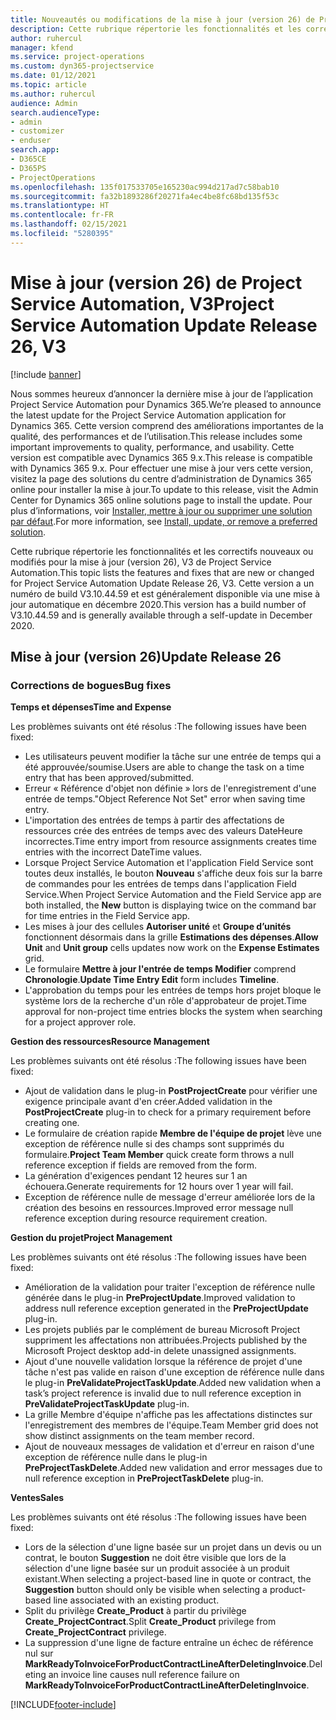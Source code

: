 ```yaml
---
title: Nouveautés ou modifications de la mise à jour (version 26) de Project Service Automation (correctif logiciel), V3
description: Cette rubrique répertorie les fonctionnalités et les correctifs disponibles pour la mise à jour (version 26) de Project Service Automation, V3.
author: ruhercul
manager: kfend
ms.service: project-operations
ms.custom: dyn365-projectservice
ms.date: 01/12/2021
ms.topic: article
ms.author: ruhercul
audience: Admin
search.audienceType:
- admin
- customizer
- enduser
search.app:
- D365CE
- D365PS
- ProjectOperations
ms.openlocfilehash: 135f017533705e165230ac994d217ad7c58bab10
ms.sourcegitcommit: fa32b1893286f20271fa4ec4be8fc68bd135f53c
ms.translationtype: HT
ms.contentlocale: fr-FR
ms.lasthandoff: 02/15/2021
ms.locfileid: "5280395"
---
```

# <a name="project-service-automation-update-release-26-v3"></a><span data-ttu-id="13f27-103">Mise à jour (version 26) de Project Service Automation, V3</span><span class="sxs-lookup"><span data-stu-id="13f27-103">Project Service Automation Update Release 26, V3</span></span>

[!include [banner](../includes/psa-now-project-operations.md)]

<span data-ttu-id="13f27-104">Nous sommes heureux d’annoncer la dernière mise à jour de l’application Project Service Automation pour Dynamics 365.</span><span class="sxs-lookup"><span data-stu-id="13f27-104">We’re pleased to announce the latest update for the Project Service Automation application for Dynamics 365.</span></span> <span data-ttu-id="13f27-105">Cette version comprend des améliorations importantes de la qualité, des performances et de l’utilisation.</span><span class="sxs-lookup"><span data-stu-id="13f27-105">This release includes some important improvements to quality, performance, and usability.</span></span> <span data-ttu-id="13f27-106">Cette version est compatible avec Dynamics 365 9.x.</span><span class="sxs-lookup"><span data-stu-id="13f27-106">This release is compatible with Dynamics 365 9.x.</span></span> <span data-ttu-id="13f27-107">Pour effectuer une mise à jour vers cette version, visitez la page des solutions du centre d’administration de Dynamics 365 online pour installer la mise à jour.</span><span class="sxs-lookup"><span data-stu-id="13f27-107">To update to this release, visit the Admin Center for Dynamics 365 online solutions page to install the update.</span></span> <span data-ttu-id="13f27-108">Pour plus d’informations, voir [Installer, mettre à jour ou supprimer une solution par défaut](https://docs.microsoft.com/power-platform/admin/install-remove-preferred-solution).</span><span class="sxs-lookup"><span data-stu-id="13f27-108">For more information, see [Install, update, or remove a preferred solution](https://docs.microsoft.com/power-platform/admin/install-remove-preferred-solution).</span></span>

<span data-ttu-id="13f27-109">Cette rubrique répertorie les fonctionnalités et les correctifs nouveaux ou modifiés pour la mise à jour (version 26), V3 de Project Service Automation.</span><span class="sxs-lookup"><span data-stu-id="13f27-109">This topic lists the features and fixes that are new or changed for Project Service Automation Update Release 26, V3.</span></span> <span data-ttu-id="13f27-110">Cette version a un numéro de build V3.10.44.59 et est généralement disponible via une mise à jour automatique en décembre 2020.</span><span class="sxs-lookup"><span data-stu-id="13f27-110">This version has a build number of V3.10.44.59 and is generally available through a self-update in December 2020.</span></span>

## <a name="update-release-26"></a><span data-ttu-id="13f27-111">Mise à jour (version 26)</span><span class="sxs-lookup"><span data-stu-id="13f27-111">Update Release 26</span></span>

### <a name="bug-fixes"></a><span data-ttu-id="13f27-112">Corrections de bogues</span><span class="sxs-lookup"><span data-stu-id="13f27-112">Bug fixes</span></span>

<span data-ttu-id="13f27-113">**Temps et dépenses**</span><span class="sxs-lookup"><span data-stu-id="13f27-113">**Time and Expense**</span></span>

<span data-ttu-id="13f27-114">Les problèmes suivants ont été résolus :</span><span class="sxs-lookup"><span data-stu-id="13f27-114">The following issues have been fixed:</span></span>

- <span data-ttu-id="13f27-115">Les utilisateurs peuvent modifier la tâche sur une entrée de temps qui a été approuvée/soumise.</span><span class="sxs-lookup"><span data-stu-id="13f27-115">Users are able to change the task on a time entry that has been approved/submitted.</span></span>
- <span data-ttu-id="13f27-116">Erreur « Référence d'objet non définie » lors de l'enregistrement d'une entrée de temps.</span><span class="sxs-lookup"><span data-stu-id="13f27-116">"Object Reference Not Set" error when saving time entry.</span></span>
- <span data-ttu-id="13f27-117">L'importation des entrées de temps à partir des affectations de ressources crée des entrées de temps avec des valeurs DateHeure incorrectes.</span><span class="sxs-lookup"><span data-stu-id="13f27-117">Time entry import from resource assignments creates time entries with the incorrect DateTime values.</span></span>
- <span data-ttu-id="13f27-118">Lorsque Project Service Automation et l'application Field Service sont toutes deux installés, le bouton **Nouveau** s'affiche deux fois sur la barre de commandes pour les entrées de temps dans l'application Field Service.</span><span class="sxs-lookup"><span data-stu-id="13f27-118">When Project Service Automation and the Field Service app are both installed, the **New** button is displaying twice on the command bar for time entries in the Field Service app.</span></span>
- <span data-ttu-id="13f27-119">Les mises à jour des cellules **Autoriser unité** et **Groupe d’unités** fonctionnent désormais dans la grille **Estimations des dépenses**.</span><span class="sxs-lookup"><span data-stu-id="13f27-119">**Allow Unit** and **Unit group** cells updates now work on the **Expense Estimates** grid.</span></span>
- <span data-ttu-id="13f27-120">Le formulaire **Mettre à jour l'entrée de temps Modifier** comprend **Chronologie**.</span><span class="sxs-lookup"><span data-stu-id="13f27-120">**Update Time Entry Edit** form includes **Timeline**.</span></span>
- <span data-ttu-id="13f27-121">L'approbation du temps pour les entrées de temps hors projet bloque le système lors de la recherche d'un rôle d'approbateur de projet.</span><span class="sxs-lookup"><span data-stu-id="13f27-121">Time approval for non-project time entries blocks the system when searching for a project approver role.</span></span>

<span data-ttu-id="13f27-122">**Gestion des ressources**</span><span class="sxs-lookup"><span data-stu-id="13f27-122">**Resource Management**</span></span>

<span data-ttu-id="13f27-123">Les problèmes suivants ont été résolus :</span><span class="sxs-lookup"><span data-stu-id="13f27-123">The following issues have been fixed:</span></span>

- <span data-ttu-id="13f27-124">Ajout de validation dans le plug-in **PostProjectCreate** pour vérifier une exigence principale avant d'en créer.</span><span class="sxs-lookup"><span data-stu-id="13f27-124">Added validation in the **PostProjectCreate** plug-in to check for a primary requirement before creating one.</span></span>
- <span data-ttu-id="13f27-125">Le formulaire de création rapide **Membre de l'équipe de projet** lève une exception de référence nulle si des champs sont supprimés du formulaire.</span><span class="sxs-lookup"><span data-stu-id="13f27-125">**Project Team Member** quick create form throws a null reference exception if fields are removed from the form.</span></span>
- <span data-ttu-id="13f27-126">La génération d'exigences pendant 12 heures sur 1 an échouera.</span><span class="sxs-lookup"><span data-stu-id="13f27-126">Generate requirements for 12 hours over 1 year will fail.</span></span>
- <span data-ttu-id="13f27-127">Exception de référence nulle de message d'erreur améliorée lors de la création des besoins en ressources.</span><span class="sxs-lookup"><span data-stu-id="13f27-127">Improved error message null reference exception during resource requirement creation.</span></span>

<span data-ttu-id="13f27-128">**Gestion du projet**</span><span class="sxs-lookup"><span data-stu-id="13f27-128">**Project Management**</span></span>

<span data-ttu-id="13f27-129">Les problèmes suivants ont été résolus :</span><span class="sxs-lookup"><span data-stu-id="13f27-129">The following issues have been fixed:</span></span>

- <span data-ttu-id="13f27-130">Amélioration de la validation pour traiter l'exception de référence nulle générée dans le plug-in **PreProjectUpdate**.</span><span class="sxs-lookup"><span data-stu-id="13f27-130">Improved validation to address null reference exception generated in the **PreProjectUpdate** plug-in.</span></span>
- <span data-ttu-id="13f27-131">Les projets publiés par le complément de bureau Microsoft Project suppriment les affectations non attribuées.</span><span class="sxs-lookup"><span data-stu-id="13f27-131">Projects published by the Microsoft Project desktop add-in delete unassigned assignments.</span></span>
- <span data-ttu-id="13f27-132">Ajout d'une nouvelle validation lorsque la référence de projet d'une tâche n'est pas valide en raison d'une exception de référence nulle dans le plug-in **PreValidateProjectTaskUpdate**.</span><span class="sxs-lookup"><span data-stu-id="13f27-132">Added new validation when a task’s project reference is invalid due to null reference exception in **PreValidateProjectTaskUpdate** plug-in.</span></span>
- <span data-ttu-id="13f27-133">La grille Membre d'équipe n'affiche pas les affectations distinctes sur l'enregistrement des membres de l'équipe.</span><span class="sxs-lookup"><span data-stu-id="13f27-133">Team Member grid does not show distinct assignments on the team member record.</span></span>
- <span data-ttu-id="13f27-134">Ajout de nouveaux messages de validation et d'erreur en raison d'une exception de référence nulle dans le plug-in **PreProjectTaskDelete**.</span><span class="sxs-lookup"><span data-stu-id="13f27-134">Added new validation and error messages due to null reference exception in **PreProjectTaskDelete** plug-in.</span></span>

<span data-ttu-id="13f27-135">**Ventes**</span><span class="sxs-lookup"><span data-stu-id="13f27-135">**Sales**</span></span>

<span data-ttu-id="13f27-136">Les problèmes suivants ont été résolus :</span><span class="sxs-lookup"><span data-stu-id="13f27-136">The following issues have been fixed:</span></span>

- <span data-ttu-id="13f27-137">Lors de la sélection d'une ligne basée sur un projet dans un devis ou un contrat, le bouton **Suggestion** ne doit être visible que lors de la sélection d'une ligne basée sur un produit associée à un produit existant.</span><span class="sxs-lookup"><span data-stu-id="13f27-137">When selecting a project-based line in quote or contract, the **Suggestion** button should only be visible when selecting a product-based line associated with an existing product.</span></span>
- <span data-ttu-id="13f27-138">Split du privilège **Create_Product** à partir du privilège **Create_ProjectContract**.</span><span class="sxs-lookup"><span data-stu-id="13f27-138">Split **Create_Product** privilege from **Create_ProjectContract** privilege.</span></span>
- <span data-ttu-id="13f27-139">La suppression d'une ligne de facture entraîne un échec de référence nul sur **MarkReadyToInvoiceForProductContractLineAfterDeletingInvoice**.</span><span class="sxs-lookup"><span data-stu-id="13f27-139">Deleting an invoice line causes null reference failure on **MarkReadyToInvoiceForProductContractLineAfterDeletingInvoice**.</span></span>


[!INCLUDE[footer-include](../includes/footer-banner.md)]